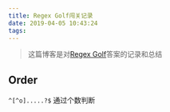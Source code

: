 ```yaml
---
title: Regex Golf闯关记录
date: 2019-04-05 10:43:24
tags: 
---
```


> 这篇博客是对[Regex Golf](https://alf.nu/RegexGolf)答案的记录和总结

## Order

`^[^o].....?$` 通过个数判断

